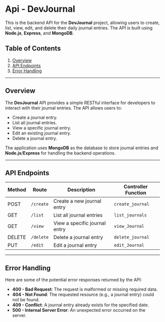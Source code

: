 # Api - DevJournal

This is the backend API for the **DevJournal** project, allowing users to create, list, view, edit, and delete their daily journal entries. The API is built using **Node.js**, **Express**, and **MongoDB**.

## Table of Contents

1. [Overview](#overview)
2. [API Endpoints](#api-endpoints)
3. [Error Handling](#error-handling)

---

## Overview

The **DevJournal** API provides a simple RESTful interface for developers to interact with their journal entries. The API allows users to:

- Create a journal entry.
- List all journal entries.
- View a specific journal entry.
- Edit an existing journal entry.
- Delete a journal entry.

The application uses **MongoDB** as the database to store journal entries and **Node.js**/**Express** for handling the backend operations.

---

## API Endpoints

| Method | Route         | Description                         | Controller Function         |
|--------|---------------|-------------------------------------|-----------------------------|
| POST   | `/create`     | Create a new journal entry          | `create_journal`            |
| GET    | `/list`       | List all journal entries            | `list_journals`             |
| GET    | `/view`       | View a specific journal entry       | `view_Journal`              |
| DELETE | `/delete`     | Delete a journal entry              | `delete_journal`            |
| PUT    | `/edit`       | Edit a journal entry                | `edit_Journal`              |

---

## Error Handling

Here are some of the potential error responses returned by the API:

- **400 - Bad Request**: The request is malformed or missing required data.
- **404 - Not Found**: The requested resource (e.g., a journal entry) could not be found.
- **409 - Conflict**: A journal entry already exists for the specified date.
- **500 - Internal Server Error**: An unexpected error occurred on the server.


